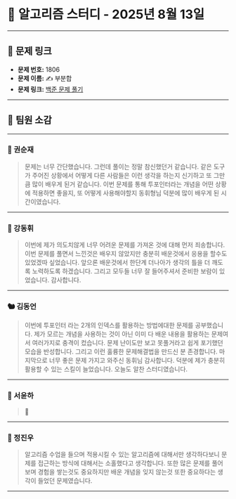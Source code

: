 # 📘 알고리즘 스터디 - 2025년 8월 13일

---

## 🔗 문제 링크

- **문제 번호:** 1806
- **문제 이름:** ✍️ 부분합
- **문제 링크:** [백준 문제 풀기](https://www.acmicpc.net/problem/1806)

---

## 💬 팀원 소감

---

### 🐥 권순재

> 문제는 너무 간단했습니다. 그런데 풀이는 정말 참신했던거 같습니다. 같은 도구가 주어진 상황에서 어떻게 다른 사람들은 이런 생각을 하는지 신기하고 또 그만큼 많이 배우게 된거 같습니다.
  이번 문제를 통해 투포인터라는 개념을 어떤 상황에 적용하면 좋을지, 또 어떻게 사용해야할지 동휘형님 덕분에 많이 배우게 된 시간이였습니다.

---

### 🐰 강동휘

> 이번에 제가 의도치않게 너무 어려운 문제를 가져온 것에 대해 먼저 죄송합니다. 이번 문제를 풀면서 느낀것은 배우지 않았지만 충분히 배운것에서 응용을 할수도 있었겠따 싶었습니다. 앞으론 배운것에서 한단계 더나아가 생각의 틀을 더 깨도록 노력하도록 하겠습니다. 그리고 모두들 너무 잘 들어주셔서 준비한 보람이 있었습니다. 감사합니다.
---

### 🐿️ 김동언

> 이번에 투포인터 라는 2개의 인덱스를 활용하는 방법에대한 문제를 공부했습니다. 제가 모르는 개념을 사용하는 것이 아닌 이미 다 배운 내용을 활용하는 문제여서 여러가지로 충격이 컸습니다. 문제 난이도만 보고 못풀거라고 쉽게 포기했던 모습을 반성합니다. 그리고 이런 훌륭한 문제해결법을 만드신 분 존경합니다. 마지막으로 너무 좋은 문제 가지고 와주신 동휘님 감사합니다. 덕분에 제가 충분히 활용할 수 있는 스킬이 늘었습니다. 오늘도 알찬 스터디였습니다.

---

### 🦊 서윤하

> 🛫

---

### 🐳 정진우

> 알고리즘 수업을 들으며 적용시킬 수 있는 알고리즘에 대해서만 생각하다보니 문제를 접근하는 방식에 대해서는 소홀했다고 생각합니다. 또한 많은 문제를 풀어보며 경험을 쌓는것도 중요하지만 배운 개념을 잊지 않는것 또한 중요하다는 생각이 들었던 문제였습니다.

---


